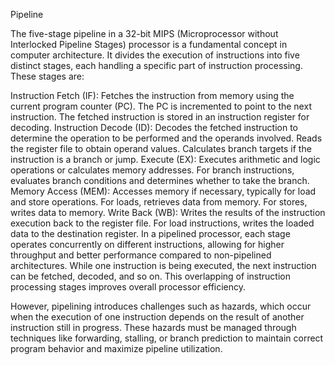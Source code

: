 Pipeline

The five-stage pipeline in a 32-bit MIPS (Microprocessor without Interlocked Pipeline Stages) processor is a fundamental concept in computer architecture. It divides the execution of instructions into five distinct stages, each handling a specific part of instruction processing. These stages are:

Instruction Fetch (IF):
Fetches the instruction from memory using the current program counter (PC).
The PC is incremented to point to the next instruction.
The fetched instruction is stored in an instruction register for decoding.
Instruction Decode (ID):
Decodes the fetched instruction to determine the operation to be performed and the operands involved.
Reads the register file to obtain operand values.
Calculates branch targets if the instruction is a branch or jump.
Execute (EX):
Executes arithmetic and logic operations or calculates memory addresses.
For branch instructions, evaluates branch conditions and determines whether to take the branch.
Memory Access (MEM):
Accesses memory if necessary, typically for load and store operations.
For loads, retrieves data from memory.
For stores, writes data to memory.
Write Back (WB):
Writes the results of the instruction execution back to the register file.
For load instructions, writes the loaded data to the destination register.
In a pipelined processor, each stage operates concurrently on different instructions, allowing for higher throughput and better performance compared to non-pipelined architectures. While one instruction is being executed, the next instruction can be fetched, decoded, and so on. This overlapping of instruction processing stages improves overall processor efficiency.

However, pipelining introduces challenges such as hazards, which occur when the execution of one instruction depends on the result of another instruction still in progress. These hazards must be managed through techniques like forwarding, stalling, or branch prediction to maintain correct program behavior and maximize pipeline utilization.
